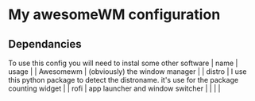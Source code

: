 # My awesomeWM configuration
## Dependancies
To use this config you will need to instal some other software
| name      | usage                                                                                        |
| Awesomewm | (obviously) the window manager                                                               |
| distro    | I use this python package to detect the distroname. it's use for the package counting widget |
| rofi      | app launcher and window switcher                                                             |
|           |                                                                                              |
